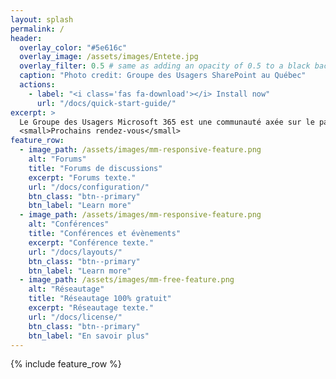 ```yaml
---
layout: splash
permalink: /
header:
  overlay_color: "#5e616c"
  overlay_image: /assets/images/Entete.jpg
  overlay_filter: 0.5 # same as adding an opacity of 0.5 to a black background
  caption: "Photo credit: Groupe des Usagers SharePoint au Québec"
  actions:
    - label: "<i class='fas fa-download'></i> Install now"
      url: "/docs/quick-start-guide/"
excerpt: >
  Le Groupe des Usagers Microsoft 365 est une communauté axée sur le partage des connaissances et des usages des offres Microsoft 365 et Office 365 de Microsoft.<br />
  <small>Prochains rendez-vous</small>
feature_row:
  - image_path: /assets/images/mm-responsive-feature.png
    alt: "Forums"
    title: "Forums de discussions"
    excerpt: "Forums texte."
    url: "/docs/configuration/"
    btn_class: "btn--primary"
    btn_label: "Learn more"
  - image_path: /assets/images/mm-responsive-feature.png
    alt: "Conférences"
    title: "Conférences et évènements"
    excerpt: "Conférence texte."
    url: "/docs/layouts/"
    btn_class: "btn--primary"
    btn_label: "Learn more"
  - image_path: /assets/images/mm-free-feature.png
    alt: "Réseautage"
    title: "Réseautage 100% gratuit"
    excerpt: "Réseautage texte."
    url: "/docs/license/"
    btn_class: "btn--primary"
    btn_label: "En savoir plus"      
---
```


{% include feature_row %}
